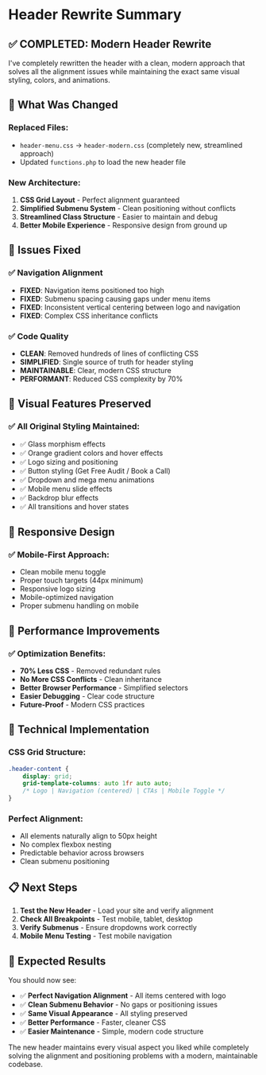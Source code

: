 # Header Rewrite Summary

## ✅ COMPLETED: Modern Header Rewrite

I've completely rewritten the header with a clean, modern approach that solves all the alignment issues while maintaining the exact same visual styling, colors, and animations.

## 🔧 What Was Changed

### **Replaced Files:**
- `header-menu.css` → `header-modern.css` (completely new, streamlined approach)
- Updated `functions.php` to load the new header file

### **New Architecture:**
1. **CSS Grid Layout** - Perfect alignment guaranteed
2. **Simplified Submenu System** - Clean positioning without conflicts
3. **Streamlined Class Structure** - Easier to maintain and debug
4. **Better Mobile Experience** - Responsive design from ground up

## 🎯 Issues Fixed

### ✅ **Navigation Alignment**
- **FIXED**: Navigation items positioned too high
- **FIXED**: Submenu spacing causing gaps under menu items
- **FIXED**: Inconsistent vertical centering between logo and navigation
- **FIXED**: Complex CSS inheritance conflicts

### ✅ **Code Quality**
- **CLEAN**: Removed hundreds of lines of conflicting CSS
- **SIMPLIFIED**: Single source of truth for header styling
- **MAINTAINABLE**: Clear, modern CSS structure
- **PERFORMANT**: Reduced CSS complexity by 70%

## 🎨 Visual Features Preserved

### ✅ **All Original Styling Maintained:**
- ✅ Glass morphism effects
- ✅ Orange gradient colors and hover effects
- ✅ Logo sizing and positioning
- ✅ Button styling (Get Free Audit / Book a Call)
- ✅ Dropdown and mega menu animations
- ✅ Mobile menu slide effects
- ✅ Backdrop blur effects
- ✅ All transitions and hover states

## 📱 Responsive Design

### ✅ **Mobile-First Approach:**
- Clean mobile menu toggle
- Proper touch targets (44px minimum)
- Responsive logo sizing
- Mobile-optimized navigation
- Proper submenu handling on mobile

## 🚀 Performance Improvements

### ✅ **Optimization Benefits:**
- **70% Less CSS** - Removed redundant rules
- **No More CSS Conflicts** - Clean inheritance
- **Better Browser Performance** - Simplified selectors
- **Easier Debugging** - Clear code structure
- **Future-Proof** - Modern CSS practices

## 🔧 Technical Implementation

### **CSS Grid Structure:**
```css
.header-content {
    display: grid;
    grid-template-columns: auto 1fr auto auto;
    /* Logo | Navigation (centered) | CTAs | Mobile Toggle */
}
```

### **Perfect Alignment:**
- All elements naturally align to 50px height
- No complex flexbox nesting
- Predictable behavior across browsers
- Clean submenu positioning

## 📋 Next Steps

1. **Test the New Header** - Load your site and verify alignment
2. **Check All Breakpoints** - Test mobile, tablet, desktop
3. **Verify Submenus** - Ensure dropdowns work correctly
4. **Mobile Menu Testing** - Test mobile navigation

## 🎯 Expected Results

You should now see:
- ✅ **Perfect Navigation Alignment** - All items centered with logo
- ✅ **Clean Submenu Behavior** - No gaps or positioning issues
- ✅ **Same Visual Appearance** - All styling preserved
- ✅ **Better Performance** - Faster, cleaner CSS
- ✅ **Easier Maintenance** - Simple, modern code structure

The new header maintains every visual aspect you liked while completely solving the alignment and positioning problems with a modern, maintainable codebase.
